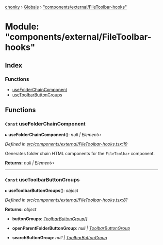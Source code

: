 [chonky](../README.md) › [Globals](../globals.md) › ["components/external/FileToolbar-hooks"](_components_external_filetoolbar_hooks_.md)

# Module: "components/external/FileToolbar-hooks"

## Index

### Functions

* [useFolderChainComponent](_components_external_filetoolbar_hooks_.md#const-usefolderchaincomponent)
* [useToolbarButtonGroups](_components_external_filetoolbar_hooks_.md#const-usetoolbarbuttongroups)

## Functions

### `Const` useFolderChainComponent

▸ **useFolderChainComponent**(): *null | Element‹›*

*Defined in [src/components/external/FileToolbar-hooks.tsx:19](https://github.com/TimboKZ/Chonky/blob/84f690f/src/components/external/FileToolbar-hooks.tsx#L19)*

Generates folder chain HTML components for the `FileToolbar` component.

**Returns:** *null | Element‹›*

___

### `Const` useToolbarButtonGroups

▸ **useToolbarButtonGroups**(): *object*

*Defined in [src/components/external/FileToolbar-hooks.tsx:81](https://github.com/TimboKZ/Chonky/blob/84f690f/src/components/external/FileToolbar-hooks.tsx#L81)*

**Returns:** *object*

* **buttonGroups**: *[ToolbarButtonGroup](../interfaces/_components_external_toolbarbuttongroup_.toolbarbuttongroup.md)[]*

* **openParentFolderButtonGroup**: *null | [ToolbarButtonGroup](../interfaces/_components_external_toolbarbuttongroup_.toolbarbuttongroup.md)*

* **searchButtonGroup**: *null | [ToolbarButtonGroup](../interfaces/_components_external_toolbarbuttongroup_.toolbarbuttongroup.md)*
